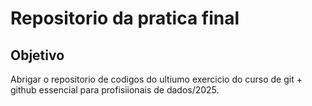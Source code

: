 # Repositorio da pratica final

## Objetivo
Abrigar o repositorio de codigos do ultiumo exercicio do curso de git + github essencial para profisiionais de dados/2025.